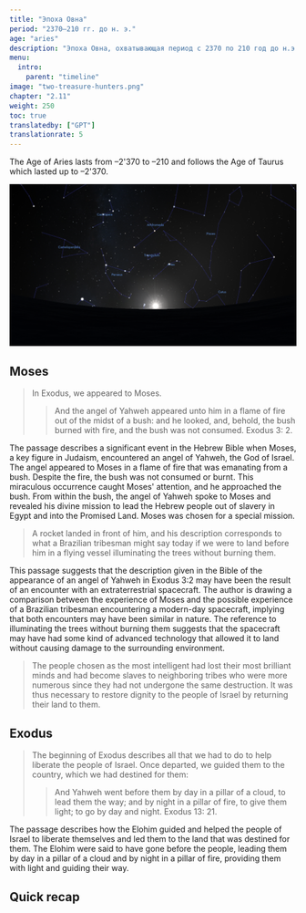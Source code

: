 ```yaml
---
title: "Эпоха Овна"
period: "2370—210 гг. до н. э."
age: "aries"
description: "Эпоха Овна, охватывающая период с 2370 по 210 год до н.э., следует за Эпохой Тельца в повествовании \"Wheel of Heaven\". Эта эпоха отмечена значительными библейскими событиями, особенно связанными с Моисеем, ключевой фигурой в иудаизме. Сюжет интерпретирует встречу Моисея с горящим кустом как взаимодействие с передовой технологией, подобной ракете, символизирующей внеземное присутствие. Кроме того, в эту эпоху подробно описывается освобождение народа Израиля под руководством Элохимов, которые вели их днем в столпе облака и ночью в столпе огня, как описано в книге Исход. Эти события иллюстрируют продолжающееся влияние и руководство Элохимов в человеческих делах в течение этого периода."
menu:
  intro:
    parent: "timeline"
image: "two-treasure-hunters.png"
chapter: "2.11"
weight: 250
toc: true
translatedby: ["GPT"]
translationrate: 5
---
```


The Age of Aries lasts from –2'370 to –210 and follows the Age of Taurus which lasted up to –2'370.

![Image](images/equinox_bc2370.png "Vernal equinox in 2370 BC")

## Moses

> In Exodus, we appeared to Moses.
>
>> And the angel of Yahweh appeared unto him in a flame of fire out of the midst of a bush: and he looked, and, behold, the bush burned with fire, and the bush was not consumed. Exodus 3: 2.

The passage describes a significant event in the Hebrew Bible when Moses, a key figure in Judaism, encountered an angel of Yahweh, the God of Israel. The angel appeared to Moses in a flame of fire that was emanating from a bush. Despite the fire, the bush was not consumed or burnt. This miraculous occurrence caught Moses' attention, and he approached the bush. From within the bush, the angel of Yahweh spoke to Moses and revealed his divine mission to lead the Hebrew people out of slavery in Egypt and into the Promised Land. Moses was chosen for a special mission.

> A rocket landed in front of him, and his description corresponds to what a Brazilian tribesman might say today if we were to land before him in a flying vessel illuminating the trees without burning them.

This passage suggests that the description given in the Bible of the appearance of an angel of Yahweh in Exodus 3:2 may have been the result of an encounter with an extraterrestrial spacecraft. The author is drawing a comparison between the experience of Moses and the possible experience of a Brazilian tribesman encountering a modern-day spacecraft, implying that both encounters may have been similar in nature. The reference to illuminating the trees without burning them suggests that the spacecraft may have had some kind of advanced technology that allowed it to land without causing damage to the surrounding environment.

> The people chosen as the most intelligent had lost their most brilliant minds and had become slaves to neighboring tribes who were more numerous since they had not undergone the same destruction. It was thus necessary to restore dignity to the people of Israel by returning their land to them.

## Exodus

> The beginning of Exodus describes all that we had to do to help liberate the people of Israel. Once departed, we guided them to the country, which we had destined for them:
>
>> And Yahweh went before them by day in a pillar of a cloud, to lead them the way; and by night in a pillar of fire, to give them light; to go by day and night. Exodus 13: 21.

The passage describes how the Elohim guided and helped the people of Israel to liberate themselves and led them to the land that was destined for them. The Elohim were said to have gone before the people, leading them by day in a pillar of a cloud and by night in a pillar of fire, providing them with light and guiding their way.

## Quick recap
